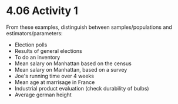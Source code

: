 # 4.06 Activity 1

From these examples, distinguish between samples/populations and estimators/parameters:

- Election polls
- Results of general elections
- To do an inventory
- Mean salary on Manhattan based on the census
- Mean salary on Manhattan, based on a survey
- Joe's running time over 4 weeks
- Mean age at marrisage in France
- Industrial product evaluation (check durability of bulbs)
- Average german height
